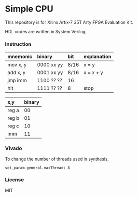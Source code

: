 # Simple CPU

This repository is for Xilinx Artix-7 35T Arty FPGA Evaluation Kit.

HDL codes are written in System Verilog.

### Instruction

|mnemonic |binary    |bit  |explanation|
|:--------|:---------|:----|:----------|
|mov  x, y|0000 xx yy|8/16 |x = y      |
|add  x, y|0001 xx yy|8/16 |x = x + y  |
|jmp imm  |1100 ?? ??|16   |           |
|hlt      |1111 ?? ??|8    |stop       |

|x,y     |binary|
|:-------|:-----|
|reg a   |00    |
|reg b   |01    |
|reg c   |10    |
|imm     |11    |

### Vivado

To change the number of threads used in synthesis,

```
set_param general.maxThreads 8
```

### License

MIT
